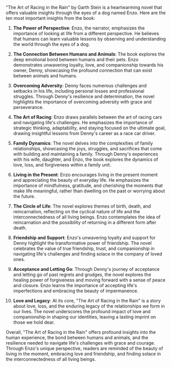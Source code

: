 "The Art of Racing in the Rain" by Garth Stein is a heartwarming novel that offers valuable insights through the eyes of a dog named Enzo. Here are the ten most important insights from the book:

1. **The Power of Perspective**: Enzo, the narrator, emphasizes the importance of looking at life from a different perspective. He believes that humans can learn valuable lessons by observing and understanding the world through the eyes of a dog.

2. **The Connection Between Humans and Animals**: The book explores the deep emotional bond between humans and their pets. Enzo demonstrates unwavering loyalty, love, and companionship towards his owner, Denny, showcasing the profound connection that can exist between animals and humans.

3. **Overcoming Adversity**: Denny faces numerous challenges and setbacks in his life, including personal losses and professional struggles. Through Denny's resilience and determination, the novel highlights the importance of overcoming adversity with grace and perseverance.

4. **The Art of Racing**: Enzo draws parallels between the art of racing cars and navigating life's challenges. He emphasizes the importance of strategic thinking, adaptability, and staying focused on the ultimate goal, drawing insightful lessons from Denny's career as a race car driver.

5. **Family Dynamics**: The novel delves into the complexities of family relationships, showcasing the joys, struggles, and sacrifices that come with building and maintaining a family. Through Denny's experiences with his wife, daughter, and Enzo, the book explores the dynamics of love, loss, and forgiveness within a family unit.

6. **Living in the Present**: Enzo encourages living in the present moment and appreciating the beauty of everyday life. He emphasizes the importance of mindfulness, gratitude, and cherishing the moments that make life meaningful, rather than dwelling on the past or worrying about the future.

7. **The Circle of Life**: The novel explores themes of birth, death, and reincarnation, reflecting on the cyclical nature of life and the interconnectedness of all living beings. Enzo contemplates the idea of reincarnation and the possibility of returning in a different form after death.

8. **Friendship and Support**: Enzo's unwavering loyalty and support for Denny highlight the transformative power of friendship. The novel celebrates the value of true friendship, trust, and companionship in navigating life's challenges and finding solace in the company of loved ones.

9. **Acceptance and Letting Go**: Through Denny's journey of acceptance and letting go of past regrets and grudges, the novel explores the healing power of forgiveness and moving forward with a sense of peace and closure. Enzo learns the importance of accepting life's imperfections and embracing the beauty of impermanence.

10. **Love and Legacy**: At its core, "The Art of Racing in the Rain" is a story about love, loss, and the enduring legacy of the relationships we form in our lives. The novel underscores the profound impact of love and companionship in shaping our identities, leaving a lasting imprint on those we hold dear.

Overall, "The Art of Racing in the Rain" offers profound insights into the human experience, the bond between humans and animals, and the resilience needed to navigate life's challenges with grace and courage. Through Enzo's unique perspective, readers are reminded of the beauty of living in the moment, embracing love and friendship, and finding solace in the interconnectedness of all living beings.